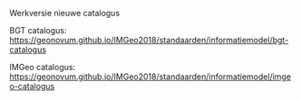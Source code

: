 Werkversie nieuwe catalogus

BGT catalogus:
https://geonovum.github.io/IMGeo2018/standaarden/informatiemodel/bgt-catalogus

IMGeo catalogus:
https://geonovum.github.io/IMGeo2018/standaarden/informatiemodel/imgeo-catalogus


